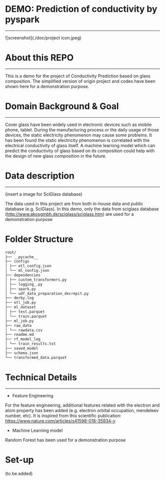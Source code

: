 # DEMO: Prediction of conductivity by pyspark
---
![screenshot](./doc/project icon.jpeg)

# About this REPO
---
This is a demo for the project of Conductivity Prediction based on glass composition. The simplified version of origin
project and codes have been shown here for a demonstration purpose.

# Domain Background & Goal
---
Cover glass have been widely used in electronic devices such as mobile phone, tablet. During the manufacturing process 
or the daily usage of those devices, the static electricity phenomenon may cause some problems. It has been found the 
static electricity phenomenon is correlated with the electrical conductivity of glass itself. A machine learning model 
which can predict the conductivity of glass based on its composition could help with the design of new glass composition 
in the future.

# Data description
---
(insert a image for SciGlass database)

The data used in this project are from both in-house data and public database (e.g. SciGlass). In this demo, only the 
data from sciglass database (http://www.akosgmbh.de/sciglass/sciglass.htm) are used for a demonstration purpose

# Folder Structure

```bash
root/
├── __pycache__
├── configs
│ ├── etl_config.json
│ └── ml_config.json
├── dependencies
│ ├── custom_transformers.py
│ ├── logging_.py
│ ├── spark.py
│ └── udf_data_preparation_decrepit.py
├── derby.log
├── etl_job.py
├── ml_dataset
│ ├── test.parquet
│ └── train.parquet
├── ml_job.py
├── raw_data
│ └── rawdata.csv
├── readme.md
├── rf_model_log
│ └── train_results.txt
├── saved_model
├── schema.json
└── transformed_data.parquet

```

# Technical Details
---
- Feature Engineering

For the feature engineering, additional features related with the electron and atom property has been 
added (e.g. electron orbital occupation, mendeleev number, etc). It is inspired from this scientific publication:
https://www.nature.com/articles/s41598-018-35934-y

- Machine Learning model

Random Forest has been used for a demonstration purpose


# Set-up

(to be added)


